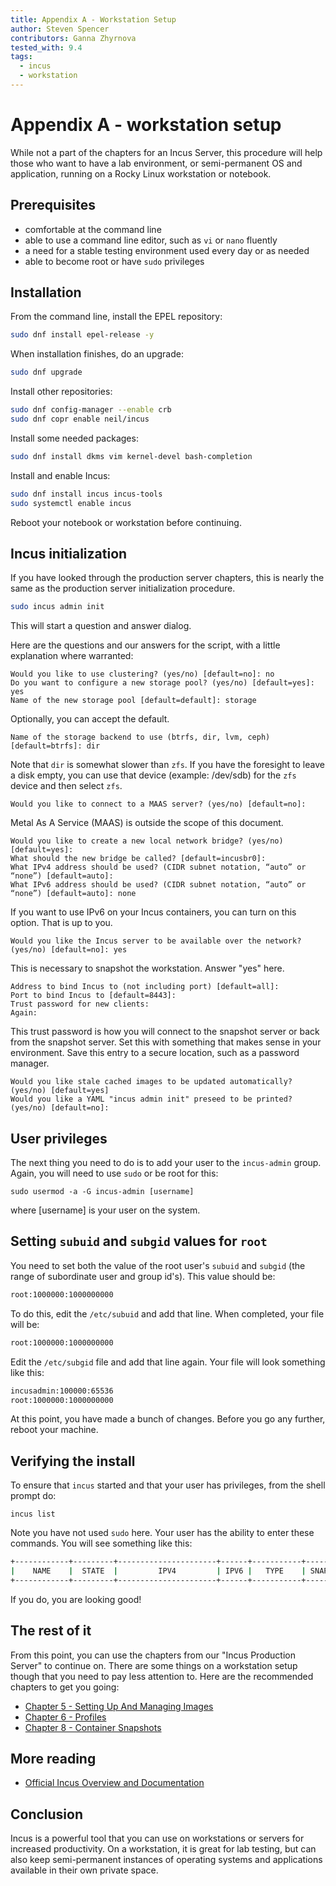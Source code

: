```yaml
---
title: Appendix A - Workstation Setup
author: Steven Spencer
contributors: Ganna Zhyrnova
tested_with: 9.4
tags:
  - incus
  - workstation
---
```


# Appendix A - workstation setup

While not a part of the chapters for an Incus Server, this procedure will help those who want to have a lab environment, or semi-permanent OS and application, running on a Rocky Linux workstation or notebook.

## Prerequisites

* comfortable at the command line
* able to use a command line editor, such as `vi` or `nano` fluently
* a need for a stable testing environment used every day or as needed
* able to become root or have `sudo` privileges

## Installation

From the command line, install the EPEL repository:

```bash
sudo dnf install epel-release -y
```

When installation finishes, do an upgrade:

```bash
sudo dnf upgrade
```

Install other repositories:

```bash
sudo dnf config-manager --enable crb
sudo dnf copr enable neil/incus
```

Install some needed packages:

```bash
sudo dnf install dkms vim kernel-devel bash-completion
```

Install and enable Incus:

```bash
sudo dnf install incus incus-tools
sudo systemctl enable incus
```

Reboot your notebook or workstation before continuing.

## Incus initialization

If you have looked through the production server chapters, this is nearly the same as the production server initialization procedure.

```bash
sudo incus admin init
```

This will start a question and answer dialog.

Here are the questions and our answers for the script, with a little explanation where warranted:

```text
Would you like to use clustering? (yes/no) [default=no]: no
Do you want to configure a new storage pool? (yes/no) [default=yes]: yes
Name of the new storage pool [default=default]: storage
```

Optionally, you can accept the default.

```text
Name of the storage backend to use (btrfs, dir, lvm, ceph) [default=btrfs]: dir
```

Note that `dir` is somewhat slower than `zfs`. If you have the foresight to leave a disk empty, you can use that device (example: /dev/sdb) for the `zfs` device and then select `zfs`.

```text
Would you like to connect to a MAAS server? (yes/no) [default=no]:
```

Metal As A Service (MAAS) is outside the scope of this document.

```text
Would you like to create a new local network bridge? (yes/no) [default=yes]:
What should the new bridge be called? [default=incusbr0]: 
What IPv4 address should be used? (CIDR subnet notation, “auto” or “none”) [default=auto]:
What IPv6 address should be used? (CIDR subnet notation, “auto” or “none”) [default=auto]: none
```

If you want to use IPv6 on your Incus containers, you can turn on this option. That is up to you.

```text
Would you like the Incus server to be available over the network? (yes/no) [default=no]: yes
```

This is necessary to snapshot the workstation. Answer "yes" here.

```text
Address to bind Incus to (not including port) [default=all]:
Port to bind Incus to [default=8443]:
Trust password for new clients:
Again:
```

This trust password is how you will connect to the snapshot server or back from the snapshot server. Set this with something that makes sense in your environment. Save this entry to a secure location, such as a password manager.

```text
Would you like stale cached images to be updated automatically? (yes/no) [default=yes]
Would you like a YAML "incus admin init" preseed to be printed? (yes/no) [default=no]:
```

## User privileges

The next thing you need to do is to add your user to the `incus-admin` group. Again, you will need to use `sudo` or be root for this:

```text
sudo usermod -a -G incus-admin [username]
```

where [username] is your user on the system.

## Setting `subuid` and `subgid` values for `root`

You need to set both the value of the root user's `subuid` and `subgid` (the range of subordinate user and group id's). This value should be:

```bash
root:1000000:1000000000
```

To do this, edit the `/etc/subuid` and add that line. When completed, your file will be:

```bash
root:1000000:1000000000
```

Edit the `/etc/subgid` file and add that line again. Your file will look something like this:

```bash
incusadmin:100000:65536
root:1000000:1000000000
```

At this point, you have made a bunch of changes. Before you go any further, reboot your machine.

## Verifying the install

To ensure that `incus` started and that your user has privileges, from the shell prompt do:

```text
incus list
```

Note you have not used `sudo` here. Your user has the ability to enter these commands. You will see something like this:

```bash
+------------+---------+----------------------+------+-----------+-----------+
|    NAME    |  STATE  |         IPV4         | IPV6 |   TYPE    | SNAPSHOTS |
+------------+---------+----------------------+------+-----------+-----------+
```

If you do, you are looking good!

## The rest of it

From this point, you can use the chapters from our "Incus Production Server" to continue on. There are some things on a workstation setup though that you need to pay less attention to. Here are the recommended chapters to get you going:

* [Chapter 5 - Setting Up And Managing Images](05-incus_images.md)
* [Chapter 6 - Profiles](06-profiles.md)
* [Chapter 8 - Container Snapshots](08-snapshots.md)

## More reading

* [Official Incus Overview and Documentation](https://linuxcontainers.org/incus/docs/main/)

## Conclusion

Incus is a powerful tool that you can use on workstations or servers for increased productivity. On a workstation, it is great for lab testing, but can also keep semi-permanent instances of operating systems and applications available in their own private space.
